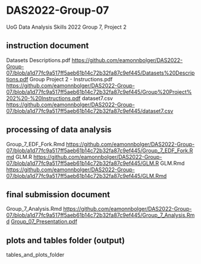# DAS2022-Group-07
UoG Data Analysis Skills 2022 Group 7, Project 2

## instruction document
Datasets Descriptions.pdf https://github.com/eamonnbolger/DAS2022-Group-07/blob/a1d77fc9a517ff5aeb61b14c72b32fa87c9ef445/Datasets%20Descriptions.pdf
Group Project 2 - Instructions.pdf https://github.com/eamonnbolger/DAS2022-Group-07/blob/a1d77fc9a517ff5aeb61b14c72b32fa87c9ef445/Group%20Project%202%20-%20Instructions.pdf
dataset7.csv https://github.com/eamonnbolger/DAS2022-Group-07/blob/a1d77fc9a517ff5aeb61b14c72b32fa87c9ef445/dataset7.csv

## processing of data analysis
Group_7_EDF_Fork.Rmd https://github.com/eamonnbolger/DAS2022-Group-07/blob/a1d77fc9a517ff5aeb61b14c72b32fa87c9ef445/Group_7_EDF_Fork.Rmd
GLM.R https://github.com/eamonnbolger/DAS2022-Group-07/blob/a1d77fc9a517ff5aeb61b14c72b32fa87c9ef445/GLM.R
GLM.Rmd https://github.com/eamonnbolger/DAS2022-Group-07/blob/a1d77fc9a517ff5aeb61b14c72b32fa87c9ef445/GLM.Rmd

## final submission document
Group_7_Analysis.Rmd https://github.com/eamonnbolger/DAS2022-Group-07/blob/a1d77fc9a517ff5aeb61b14c72b32fa87c9ef445/Group_7_Analysis.Rmd
[Group_07_Presentation.pdf](https://github.com/eamonnbolger/DAS2022-Group-07/files/8346367/Group_07_Presentation.pdf)

## plots and tables folder (output)
tables_and_plots_folder

